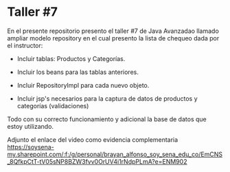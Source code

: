 # Taller #7 
En el presente repositorio presento el taller #7 de Java Avanzadao llamado ampliar modelo repository en el cual presento la lista de chequeo dada por el instructor:
- Incluir tablas: Productos y Categorías.

- Incluir los beans para las tablas anteriores.

- Incluir <clase>RepositoryImpl para cada nuevo objeto.

- Incluir jsp's necesarios para la captura de datos de productos y categorías (validaciones)
  
Todo con su correcto funcionamiento y adicional la base de datos que estoy utilizando.
  
Adjunto el enlace del video como evidencia complementaria
  https://soysena-my.sharepoint.com/:f:/g/personal/brayan_alfonso_soy_sena_edu_co/EmCNS_8QfkpCtT-tV05sNP8BZW3fvv0OrUV4i1rNdpPLmA?e=ENM902
  

